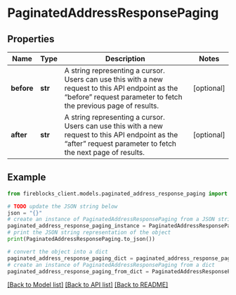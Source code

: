 # PaginatedAddressResponsePaging


## Properties

Name | Type | Description | Notes
------------ | ------------- | ------------- | -------------
**before** | **str** | A string representing a cursor. Users can use this with a new request to this API endpoint as the “before” request parameter to fetch the previous page of results. | [optional] 
**after** | **str** | A string representing a cursor. Users can use this with a new request to this API endpoint as the “after” request parameter to fetch the next page of results. | [optional] 

## Example

```python
from fireblocks_client.models.paginated_address_response_paging import PaginatedAddressResponsePaging

# TODO update the JSON string below
json = "{}"
# create an instance of PaginatedAddressResponsePaging from a JSON string
paginated_address_response_paging_instance = PaginatedAddressResponsePaging.from_json(json)
# print the JSON string representation of the object
print(PaginatedAddressResponsePaging.to_json())

# convert the object into a dict
paginated_address_response_paging_dict = paginated_address_response_paging_instance.to_dict()
# create an instance of PaginatedAddressResponsePaging from a dict
paginated_address_response_paging_from_dict = PaginatedAddressResponsePaging.from_dict(paginated_address_response_paging_dict)
```
[[Back to Model list]](../README.md#documentation-for-models) [[Back to API list]](../README.md#documentation-for-api-endpoints) [[Back to README]](../README.md)


